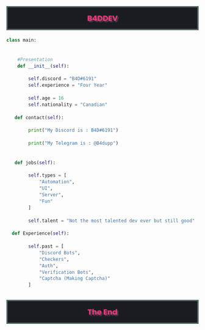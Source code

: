 ![img1](https://github.com/B4DDEV/B4DDEV/blob/main/banner%20(1).png)
```python
class main:
    
    
    #Presentation
    def __init__(self):
    
        self.discord = "B4D#6191"
        self.experience = "Four Year"
        
        self.age = 16
        self.nationality = "Canadian"
        
   def contact(self):
        
        print("My Discord is : B4D#6191")
        
        print("My Telegram is : @B4dupp")
        
        
   def jobs(self):
   
        self.types = [
            "Automation", 
            "UI", 
            "Server", 
            "Fun"
        ]
        
        self.talent = "Not the most talented dev ever but still good"
   
  def Experience(self):
      
        self.past = [
            "Discord Bots",
            "Checkers",
            "Auth",
            "Verification Bots",
            "Captcha (Making Captcha)"
        ]
            

```
![img2](https://github.com/B4DDEV/B4DDEV/blob/main/banner%20(2).png)
